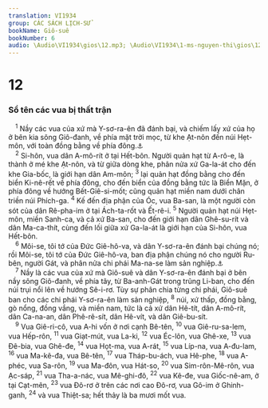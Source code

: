 ```yaml
---
translation: VI1934
group: CÁC SÁCH LỊCH-SỬ
bookName: Giô-suê 
bookNumber: 6
audio: \Audio\VI1934\gios\12.mp3; \Audio\VI1934\1-ms-nguyen-thi\gios\12.mp3
---
```


<div class="title"><h1>12</h1><h3>Sổ tên các vua bị thất trận</h3></div>
<span class="verse gios_12_1"> <sup>1</sup> Nầy các vua của xứ mà Y-sơ-ra-ên đã đánh bại, và chiếm lấy xứ của họ ở bên kia sông Giô-đanh, về phía mặt trời mọc, từ khe Ạt-nôn đến núi Hẹt-môn, với toàn đồng bằng về phía đông.<a data-toggle="tooltip" data-placement="bottom" title="Dan 21:21-35; Phu 2:26–3:11">⚓</a><br/></span>
<span class="verse gios_12_2"> <sup>2</sup> Si-hôn, vua dân A-mô-rít ở tại Hết-bôn. Người quản hạt từ A-rô-e, là thành ở mé khe Ạt-nôn, và từ giữa dòng khe, phân nửa xứ Ga-la-át cho đến khe Gia-bốc, là giới hạn dân Am-môn; </span>
<span class="verse gios_12_3"><sup>3</sup> lại quản hạt đồng bằng cho đến biển Ki-nê-rết về phía đông, cho đến biển của đồng bằng tức là Biển Mặn, ở phía đông về hướng Bết-Giê-si-mốt; cũng quản hạt miền nam dưới chân triền núi Phích-ga. </span>
<span class="verse gios_12_4"><sup>4</sup> Kế đến địa phận của Óc, vua Ba-san, là một người còn sót của dân Rê-pha-im ở tại Ách-ta-rốt và Ết-rê-i. </span>
<span class="verse gios_12_5"><sup>5</sup> Người quản hạt núi Hẹt-môn, miền Sanh-ca, và cả xứ Ba-san, cho đến giới hạn dân Ghê-su-rít và dân Ma-ca-thít, cùng đến lối giữa xứ Ga-la-át là giới hạn của Si-hôn, vua Hết-bôn. <br/></span>
<span class="verse gios_12_6"> <sup>6</sup> Môi-se, tôi tớ của Đức Giê-hô-va, và dân Y-sơ-ra-ên đánh bại chúng nó; rồi Môi-se, tôi tớ của Đức Giê-hô-va, ban địa phận chúng nó cho người Ru-bên, người Gát, và phân nửa chi phái Ma-na-se làm sản nghiệp.<a data-toggle="tooltip" data-placement="bottom" title="Dan 32:33; Phu 3:12">⚓</a><br/></span>
<span class="verse gios_12_7"> <sup>7</sup> Nầy là các vua của xứ mà Giô-suê và dân Y-sơ-ra-ên đánh bại ở bên nầy sông Giô-đanh, về phía tây, từ Ba-anh-Gát trong trũng Li-ban, cho đến núi trụi nổi lên về hướng Sê-i-rơ. Tùy sự phân chia từng chi phái, Giô-suê ban cho các chi phái Y-sơ-ra-ên làm sản nghiệp, </span>
<span class="verse gios_12_8"><sup>8</sup> núi, xứ thấp, đồng bằng, gò nổng, đồng vắng, và miền nam, tức là cả xứ dân Hê-tít, dân A-mô-rít, dân Ca-na-an, dân Phê-rê-sít, dân Hê-vít, và dân Giê-bu-sít. <br/></span>
<span class="verse gios_12_9"> <sup>9</sup> Vua Giê-ri-cô, vua A-hi vốn ở nơi cạnh Bê-tên, </span>
<span class="verse gios_12_10"><sup>10</sup> vua Giê-ru-sa-lem, vua Hếp-rôn, </span>
<span class="verse gios_12_11"><sup>11</sup> vua Giạt-mút, vua La-ki, </span>
<span class="verse gios_12_12"><sup>12</sup> vua Éc-lôn, vua Ghê-xe, </span>
<span class="verse gios_12_13"><sup>13</sup> vua Đê-bia, vua Ghê-đe, </span>
<span class="verse gios_12_14"><sup>14</sup> vua Họt-ma, vua A-rát, </span>
<span class="verse gios_12_15"><sup>15</sup> vua Líp-na, vua A-đu-lam, </span>
<span class="verse gios_12_16"><sup>16</sup> vua Ma-kê-đa, vua Bê-tên, </span>
<span class="verse gios_12_17"><sup>17</sup> vua Tháp-bu-ách, vua Hê-phe, </span>
<span class="verse gios_12_18"><sup>18</sup> vua A-phéc, vua Sa-rôn, </span>
<span class="verse gios_12_19"><sup>19</sup> vua Ma-đôn, vua Hát-so, </span>
<span class="verse gios_12_20"><sup>20</sup> vua Sim-rôn-Mê-rôn, vua Ạc-sáp, </span>
<span class="verse gios_12_21"><sup>21</sup> vua Tha-a-nác, vua Mê-ghi-đô, </span>
<span class="verse gios_12_22"><sup>22</sup> vua Kê-đe, vua Giốc-nê-am, ở tại Cạt-mên, </span>
<span class="verse gios_12_23"><sup>23</sup> vua Đô-rơ ở trên các nơi cao Đô-rơ, vua Gô-im ở Ghinh-ganh, </span>
<span class="verse gios_12_24"><sup>24</sup> và vua Thiệt-sa; hết thảy là ba mươi mốt vua. <br/></span>
